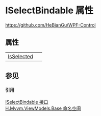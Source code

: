 # ISelectBindable 属性
https://github.com/HeBianGu/WPF-Control



## 属性
<table>
<tr>
<td><a href="f53a181f-0beb-019f-c339-2bf4242d4d0a">IsSelected</a></td>
<td> </td></tr>
</table>

## 参见


#### 引用
<a href="7a458f68-3adb-7fa2-4a2a-db594997ed64">ISelectBindable 接口</a>  
<a href="1a39445a-2086-c1ca-7c41-28cbba243517">H.Mvvm.ViewModels.Base 命名空间</a>  
